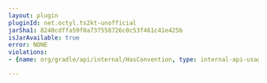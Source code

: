 ```yaml
---
layout: plugin
pluginId: net.octyl.ts2kt-unofficial
jarSha1: 8240cdffa59f0a737558726c0c53f461c41e425b
isJarAvailable: true
error: NONE
violations:
- {name: org/gradle/api/internal/HasConvention, type: internal-api-usage}

---
```

